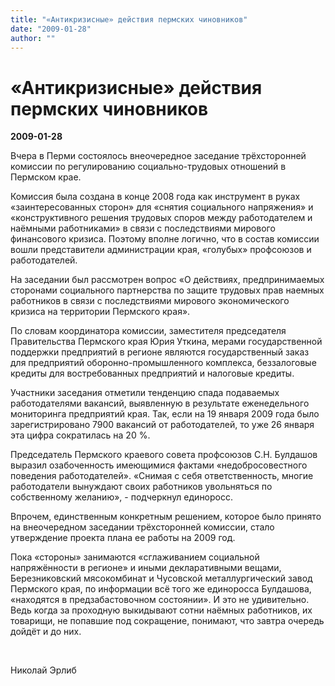 ```yaml
---
title: "«Антикризисные» действия пермских чиновников"
date: "2009-01-28"
author: ""
---
```


# «Антикризисные» действия пермских чиновников

**2009-01-28** 

Вчера в Перми состоялось внеочередное заседание трёхсторонней комиссии по регулированию социально-трудовых отношений в Пермском крае.

Комиссия была создана в конце 2008 года как инструмент в руках «заинтересованных сторон» для «снятия социального напряжения» и «конструктивного решения трудовых споров между работодателем и наёмными работниками» в связи с последствиями мирового финансового кризиса. Поэтому вполне логично, что в состав комиссии вошли представители администрации края, «голубых» профсоюзов и работодателей.

На заседании был рассмотрен вопрос «О действиях, предпринимаемых сторонами социального партнерства по защите трудовых прав наемных работников в связи с последствиями мирового экономического кризиса на территории Пермского края».

По словам координатора комиссии, заместителя председателя Правительства Пермского края Юрия Уткина, мерами государственной поддержки предприятий в регионе являются государственный заказ для предприятий оборонно-промышленного комплекса, беззалоговые кредиты для востребованных предприятий и налоговые кредиты.

Участники заседания отметили тенденцию спада подаваемых работодателями вакансий, выявленную в результате еженедельного мониторинга предприятий края. Так, если на 19 января 2009 года было зарегистрировано 7900 вакансий от работодателей, то уже 26 января эта цифра сократилась на 20 %.

Председатель Пермского краевого совета профсоюзов С.Н. Булдашов выразил озабоченность имеющимися фактами «недобросовестного поведения работодателей». «Снимая с себя ответственность, многие работодатели вынуждают своих работников увольняться по собственному желанию», - подчеркнул единоросс.

Впрочем, единственным конкретным решением, которое было принято на внеочередном заседании трёхсторонней комиссии, стало утверждение проекта плана ее работы на 2009 год.

Пока «стороны» занимаются «сглаживанием социальной напряжённости в регионе» и иными декларативными вещами, Березниковский мясокомбинат и Чусовской металлургический завод Пермского края, по информации всё того же единоросса Булдашова, «находятся в предзабастовочном состоянии». И это не удивительно. Ведь когда за проходную выкидывают сотни наёмных работников, их товарищи, не попавшие под сокращение, понимают, что завтра очередь дойдёт и до них.

 

Николай Эрлиб